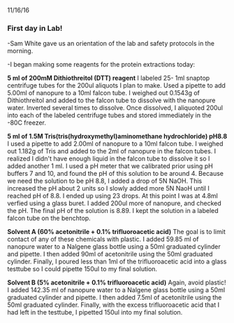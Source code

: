 11/16/16

### First day in Lab!

-Sam White gave us an orientation of the lab and safety protocols in the morning. 

-I began making some reagents for the protein extractions today:

__5 ml of 200mM Dithiothreitol (DTT) reagent__
I labeled 25- 1ml snaptop centrifuge tubes for the 200ul aliquots I plan to make.
Used a pipette to add 5.00ml of nanopure to a 10ml falcon tube. I weighed out 0.1543g of Dithiothreitol and added to the falcon tube to dissolve with the nanopure water. Inverted several times to dissolve. Once dissolved, I aliquoted 200ul into each of the labeled centrifuge tubes and stored immediately in the -80C freezer.

__5 ml of 1.5M Tris(tris(hydroxymethyl)aminomethane hydrochloride) pH8.8__
I used a pipette to add 2.00ml of nanopure to a 10ml falcon tube. I weighed out 1.182g of Tris and added to the 2ml of nanopure in the falcon tubes. I realized I didn't have enough liquid in the falcon tube to dissolve it so I added another 1 ml. I used a pH meter that we calibrated prior using pH buffers 7 and 10, and found the pH of this solution to be around 4. Because we need the solution to be pH 8.8, I added a drop of 5N NaOH. This increased the pH about 2 units so I slowly added more 5N NaoH until I reached pH of 8.8. I ended up using 23 drops. At this point I was at 4.8ml verfied using a glass buret. I added 200ul more of nanopure, and checked the pH. The final pH of the solution is 8.89. I kept the solution in a labeled falcon tube on the benchtop.

__Solvent A (60% acetonitrile + 0.1% trifluoroacetic acid)__
The goal is to limit contact of any of these chemicals with plastic.
I added 59.85 ml of nanopure water to a Nalgene glass bottle using a 50ml graduated cylinder and pipette. I then added 90ml of acetonitrile using the 50ml graduated cylinder. Finally, I poured less than 1ml of the trifluoroacetic acid into a glass testtube so I could pipette 150ul to my final solution. 

__Solvent B (5% acetonitrile + 0.1% trifluoroacetic acid)__
Again, avoid plastic! I added 142.35 ml of nanopure water to a Nalgene glass bottle using a 50ml graduated cylinder and pipette. I then added 7.5ml of acetonitrile using the 50ml graduated cylinder. Finally, with the excess trifluoroacetic acid that I had left in the testtube, I pipetted 150ul into my final solution. 

